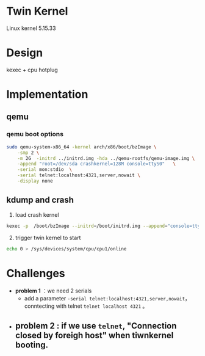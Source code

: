 # Twin Kernel

Linux kernel 5.15.33 

# Design

kexec + cpu hotplug

# Implementation

## qemu 

### qemu boot options

```bash
sudo qemu-system-x86_64 -kernel arch/x86/boot/bzImage \
    -smp 2 \
    -m 2G  -initrd ../initrd.img -hda ../qemu-rootfs/qemu-image.img \
    -append "root=/dev/sda crashkernel=128M console=ttyS0"   \
    -serial mon:stdio  \
    -serial telnet:localhost:4321,server,nowait \
    -display none 
```

## kdump and crash

1. load crash kernel 

```bash
kexec -p  /boot/bzImage --initrd=/boot/initrd.img --append="console=ttyS1 twin_kernel" 
```

2. trigger twin kernel to start

```bash
echo 0 > /sys/devices/system/cpu/cpu1/online
```

# Challenges

- **problem 1** ：we need 2 serials
    - add a parameter `-serial telnet:localhost:4321,server,nowait`， conntecting with telnet `telnet localhost 4321` 。
- **problem 2** : if we use `telnet`, "Connection closed by foreigh host" when tiwnkernel booting.
    - 